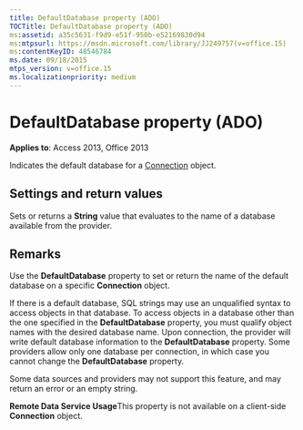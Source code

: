 ```yaml
---
title: DefaultDatabase property (ADO)
TOCTitle: DefaultDatabase property (ADO)
ms:assetid: a35c5631-f9d9-e51f-950b-e52169830d94
ms:mtpsurl: https://msdn.microsoft.com/library/JJ249757(v=office.15)
ms:contentKeyID: 48546784
ms.date: 09/18/2015
mtps_version: v=office.15
ms.localizationpriority: medium
---
```


# DefaultDatabase property (ADO)


**Applies to**: Access 2013, Office 2013

Indicates the default database for a [Connection](connection-object-ado.md) object.

## Settings and return values

Sets or returns a **String** value that evaluates to the name of a database available from the provider.

## Remarks

Use the **DefaultDatabase** property to set or return the name of the default database on a specific **Connection** object.

If there is a default database, SQL strings may use an unqualified syntax to access objects in that database. To access objects in a database other than the one specified in the **DefaultDatabase** property, you must qualify object names with the desired database name. Upon connection, the provider will write default database information to the **DefaultDatabase** property. Some providers allow only one database per connection, in which case you cannot change the **DefaultDatabase** property.

Some data sources and providers may not support this feature, and may return an error or an empty string.

**Remote Data Service Usage**This property is not available on a client-side **Connection** object.

